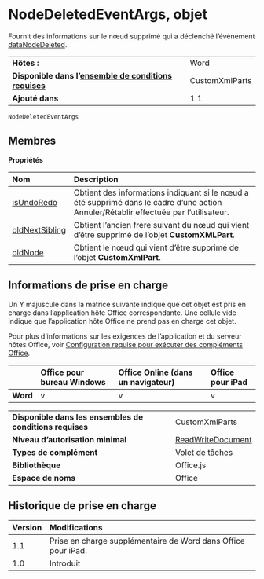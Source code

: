 
# <a name="nodedeletedeventargs-object"></a>NodeDeletedEventArgs, objet
Fournit des informations sur le nœud supprimé qui a déclenché l’événement [dataNodeDeleted](../../reference/shared/customxmlpart.datanodedeleted.event.md).

|||
|:-----|:-----|
|**Hôtes :**|Word|
|**Disponible dans l’[ensemble de conditions requises](../../docs/overview/specify-office-hosts-and-api-requirements.md)**|CustomXmlParts|
|**Ajouté dans**|1.1|

```
NodeDeletedEventArgs
```


## <a name="members"></a>Membres


**Propriétés**


|**Nom**|**Description**|
|:-----|:-----|
|[isUndoRedo](../../reference/shared/customxmlpart.isundoredo.md)|Obtient des informations indiquant si le nœud a été supprimé dans le cadre d’une action Annuler/Rétablir effectuée par l’utilisateur.|
|[oldNextSibling](../../reference/shared/customxmlpart.oldnextsibling.md)|Obtient l’ancien frère suivant du nœud qui vient d’être supprimé de l’objet **CustomXMLPart**.|
|[oldNode](../../reference/shared/customxmlpart.oldnode.md)|Obtient le nœud qui vient d’être supprimé de l’objet **CustomXmlPart**.|

## <a name="support-details"></a>Informations de prise en charge


Un Y majuscule dans la matrice suivante indique que cet objet est pris en charge dans l’application hôte Office correspondante. Une cellule vide indique que l’application hôte Office ne prend pas en charge cet objet.

Pour plus d’informations sur les exigences de l’application et du serveur hôtes Office, voir [Configuration requise pour exécuter des compléments Office](../../docs/overview/requirements-for-running-office-add-ins.md).



||**Office pour bureau Windows**|**Office Online (dans un navigateur)**|**Office pour iPad**|
|:-----|:-----|:-----|:-----|
|**Word**|v|v|v|

|||
|:-----|:-----|
|**Disponible dans les ensembles de conditions requises**|CustomXmlParts|
|**Niveau d’autorisation minimal**|[ReadWriteDocument](../../docs/develop/requesting-permissions-for-api-use-in-content-and-task-pane-add-ins.md)|
|**Types de complément**|Volet de tâches|
|**Bibliothèque**|Office.js|
|**Espace de noms**|Office|

## <a name="support-history"></a>Historique de prise en charge




|**Version**|**Modifications**|
|:-----|:-----|
|1.1|Prise en charge supplémentaire de Word dans Office pour iPad.|
|1.0|Introduit|
